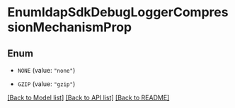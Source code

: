 # EnumldapSdkDebugLoggerCompressionMechanismProp

## Enum


* `NONE` (value: `"none"`)

* `GZIP` (value: `"gzip"`)


[[Back to Model list]](../README.md#documentation-for-models) [[Back to API list]](../README.md#documentation-for-api-endpoints) [[Back to README]](../README.md)


